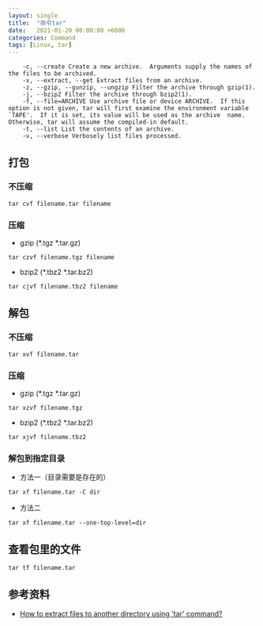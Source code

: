 ```yaml
---
layout: single
title:  "命令tar"
date:   2021-01-20 00:00:00 +0800
categories: Command
tags: [Linux, tar]
---
```


```
    -c, --create Create a new archive.  Arguments supply the names of the files to be archived.
    -x, --extract, --get Extract files from an archive.
    -z, --gzip, --gunzip, --ungzip Filter the archive through gzip(1).
    -j, --bzip2 Filter the archive through bzip2(1).
    -f, --file=ARCHIVE Use archive file or device ARCHIVE.  If this option is not given, tar will first examine the environment variable `TAPE'.  If it is set, its value will be used as the archive  name.   Otherwise, tar will assume the compiled-in default.
    -t, --list List the contents of an archive.
    -v, --verbose Verbosely list files processed.
```

## 打包
### 不压缩
```shell
tar cvf filename.tar filename
```

### 压缩
* gzip (*.tgz *.tar.gz)
```shell
tar czvf filename.tgz filename
```

* bzip2 (*.tbz2 *.tar.bz2)
```shell
tar cjvf filename.tbz2 filename
```

## 解包
### 不压缩
```shell
tar xvf filename.tar
```

### 压缩
* gzip (*.tgz *.tar.gz)
```shell
tar xzvf filename.tgz
```

* bzip2 (*.tbz2 *.tar.bz2)
```shell
tar xjvf filename.tbz2
```

### 解包到指定目录
* 方法一（目录需要是存在的）
```shell
tar xf filename.tar -C dir
```

* 方法二
```shell
tar xf filename.tar --one-top-level=dir
```

## 查看包里的文件
```shell
tar tf filename.tar
```

## 参考资料
* [How to extract files to another directory using 'tar' command?](https://askubuntu.com/questions/45349/how-to-extract-files-to-another-directory-using-tar-command)
